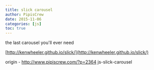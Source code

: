 ```yaml
---
title: slick carousel
author: PipisCrew
date: 2015-11-06
categories: [js]
toc: true
---
```


the last carousel you'll ever need

[http://kenwheeler.github.io/slick/](http://kenwheeler.github.io/slick/)

origin - http://www.pipiscrew.com/?p=2364 js-slick-carousel